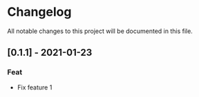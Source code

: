 # Changelog

All notable changes to this project will be documented in this file.

## [0.1.1] - 2021-01-23

### Feat

- Fix feature 1
